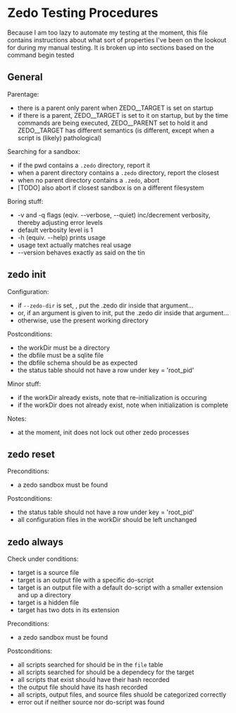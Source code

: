 # Zedo Testing Procedures

Because I am too lazy to automate my testing at the moment,
this file contains instructions about what sort of properties I've been on the lookout for during my manual testing.
It is broken up into sections based on the command begin tested


## General

Parentage:

  * there is a parent only parent when ZEDO__TARGET is set on startup
  * if there is a parent, ZEDO__TARGET is set to it on startup, but by the time commands are being executed, ZEDO__PARENT set to hold it and ZEDO__TARGET has different semantics (is different, except when a script is (likely) pathological)

Searching for a sandbox:

  * if the pwd contains a `.zedo` directory, report it
  * when a parent directory contains a `.zedo` directory, report the closest
  * when no parent directory contains a `.zedo`, abort
  * [TODO] also abort if closest sandbox is on a different filesystem

Boring stuff:

  * -v and -q flags (eqiv. --verbose, --quiet) inc/decrement verbosity, thereby adjusting error levels
  * default verbosity level is 1
  * -h (equiv. --help) prints usage
  * usage text actually matches real usage
  * --version behaves exactly as said on the tin

## zedo init

Configuration:

  * if `--zedo-dir` is set, , put the .zedo dir inside that argument…
  * or, if an argument is given to init, put the .zedo dir inside that argument…
  * otherwise, use the present working directory

Postconditions:

  * the workDir must be a directory
  * the dbfile must be a sqlite file
  * the dbfile schema should be as expected
  * the status table should not have a row under key = 'root_pid'

Minor stuff: 

  * if the workDir already exists, note that re-initialization is occuring
  * if the workDir does not already exist, note when initialization is complete

Notes:

  * at the moment, init does not lock out other zedo processes

## zedo reset

Preconditions:

  * a zedo sandbox must be found

Postconditions:

  * the status table should not have a row under key = 'root_pid'
  * all configuration files in the workDir should be left unchanged

## zedo always

Check under conditions:
  * target is a source file
  * target is an output file with a specific do-script
  * target is an output file with a default do-script with a smaller extension and up a directory
  * target is a hidden file
  * target has two dots in its extension

Preconditions:
  * a zedo sandbox must be found

Postconditions:
  * all scripts searched for should be in the `file` table
  * all scripts searched for should be a dependecy for the target
  * all scripts that exist should have their hash recorded
  * the output file should have its hash recorded
  * all scripts, output files, and source files shuold be categorized correctly
  * error out if neither source nor do-script was found

